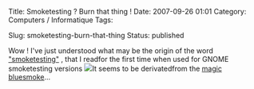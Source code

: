 Title: Smoketesting ? Burn that thing !
Date: 2007-09-26 01:01
Category: Computers / Informatique
Tags: <?xml version="1.0" encoding="utf-8"?>

Slug: smoketesting-burn-that-thing
Status: published

Wow ! I've just understood what may be the origin of the word ["smoketesting"](\%22http://en.wikipedia.org/wiki/Smoke_testing\%22) , that I readfor the first time when used for GNOME smoketesting versions ![  
](\%22http://en.wikipedia.org/wiki/Smoke_testing\%22)It seems to be derivatedfrom the [magic bluesmoke](\%22http://en.wikipedia.org/wiki/Blue_smoke\%22)...
